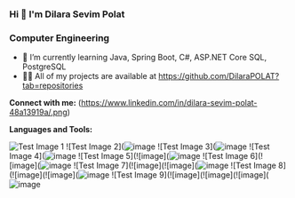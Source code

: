 ### Hi 👋 I'm Dilara Sevim Polat
###                           Computer Engineering
 * 🌱 I’m currently learning Java, Spring Boot, C#, ASP.NET Core SQL, PostgreSQL
 * 👨‍💻 All of my projects are available at https://github.com/DilaraPOLAT?tab=repositories


 **Connect with me:**
(https://www.linkedin.com/in/dilara-sevim-polat-48a13919a/.png)



 **Languages and Tools:**
 
 ![Test Image 1](https://user-images.githubusercontent.com/59871974/129071984-1b28b74f-9356-4289-bd03-3955b8d0b542.png)
 ![Test Image 2](![image](https://user-images.githubusercontent.com/59871974/129072577-25c03ca9-44f6-48cd-aa54-1883b311c83c.png)
 ![Test Image 3](![image](https://user-images.githubusercontent.com/59871974/129072661-125f9a6d-f1b2-4e39-bf2b-536d712f15e6.png)
 ![Test Image 4](![image](https://user-images.githubusercontent.com/59871974/129072783-2a759679-745a-490c-ac33-60dfba47201e.png)
 ![Test Image 5](![image](![image](https://user-images.githubusercontent.com/59871974/129073025-a802f744-e953-49b1-89c9-a0f6004b9340.png)
 ![Test Image 6](![image](![image](https://user-images.githubusercontent.com/59871974/129073136-cc1fc48d-710d-4525-b9c7-7de153e58cc5.png)
 ![Test Image 7](![image](![image](![image](https://user-images.githubusercontent.com/59871974/129073230-6588023b-9cfa-4c34-9e9d-4de12df8ac71.png)
 ![Test Image 8](![image](![image](![image](https://user-images.githubusercontent.com/59871974/129073331-17e3f3cc-6280-43c1-889f-3a3963e1de86.png)
 ![Test Image 9](![image](![image](![image](![image](https://user-images.githubusercontent.com/59871974/129073394-15d3ae25-6a3b-4cf0-91c4-2eee6bb1c063.png)



<!--
**DilaraPOLAT/DilaraPOLAT** is a ✨ _special_ ✨ repository because its `README.md` (this file) appears on your GitHub profile.

Here are some ideas to get you started:

- 🔭 I’m currently working on ...
### 🌱 I’m currently learning Java, Spring Boot, C#, ASP.NET Core, SQL  PostgreSQL,
- 👯 I’m looking to collaborate on ...
- 🤔 I’m looking for help with ...
- 💬 Ask me about ...
- 📫 How to reach me: ...
- 😄 Pronouns: ...
- ⚡ Fun fact: ...
-->
